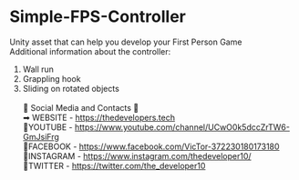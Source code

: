 # Simple-FPS-Controller
Unity asset that can help you develop your First Person Game<br>
Additional information about the controller:<br>
1. Wall run
2. Grappling hook
3. Sliding on rotated objects
<br><br>
📲 Social Media and Contacts 📲<br>
➡ WEBSITE - https://thedevelopers.tech<br>
📌YOUTUBE - https://www.youtube.com/channel/UCwO0k5dccZrTW6-GmJsiFrg<br>
📘FACEBOOK - https://www.facebook.com/VicTor-372230180173180<br>
📒INSTAGRAM - https://www.instagram.com/thedeveloper10/<br>
💎TWITTER - https://twitter.com/the_developer10<br>
<br>
